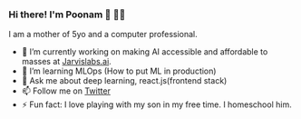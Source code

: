 ### Hi there! I'm Poonam 👋 :woman_technologist:
I am a mother of 5yo and a computer professional.

- 🔭 I’m currently working on making AI accessible and affordable to masses at [Jarvislabs.ai](https://jarvislabs.ai/).
- 🌱 I’m learning MLOps (How to put ML in production)
- 💬 Ask me about deep learning, react.js(frontend stack)
- 📫 Follow me on [Twitter](https://twitter.com/Poonamligade)
- ⚡ Fun fact: I love playing with my son in my free time. I homeschool him.
